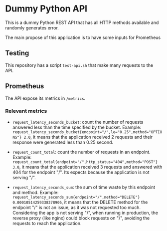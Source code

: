 # Dummy Python API

This is a dummy Python REST API that has all HTTP methods available and randomly generates error.

The main propose of this application is to have some inputs for Prometheus

## Testing

This repository has a script `test-api.sh` that make many requests to the API.

## Prometheus

The API expose its metrics in `/metrics`.

### Relevant metrics

- `request_latency_seconds_bucket`: count the number of requests answered less than the time specified by the bucket. Example: `request_latency_seconds_bucket{endpoint="/",le="0.25",method="OPTIONS"} 2.0`, it means that the application received 2 requests and their response were generated less than 0.25 second.

- `request_count_total`: count the number of requests in an endpoint. Example: `request_count_total{endpoint="/",http_status="404",method="POST"} 3.0`, it means that the application received 3 requests and answered with 404 for the endpoint "/". Its expects because the application is not serving "/".

- `request_latency_seconds_sum`: the sum of time waste by this endpoint and method. Example: `request_latency_seconds_sum{endpoint="/",method="DELETE"} 0.00010514259338378906`, it means that the DELETE method for the endpoint "/" is not an issue, as it was not requested too much. Considering the app is not serving "/", when running in production, the reverse proxy (like nginx) could block requests on "/", avoiding the requests to reach the application.
